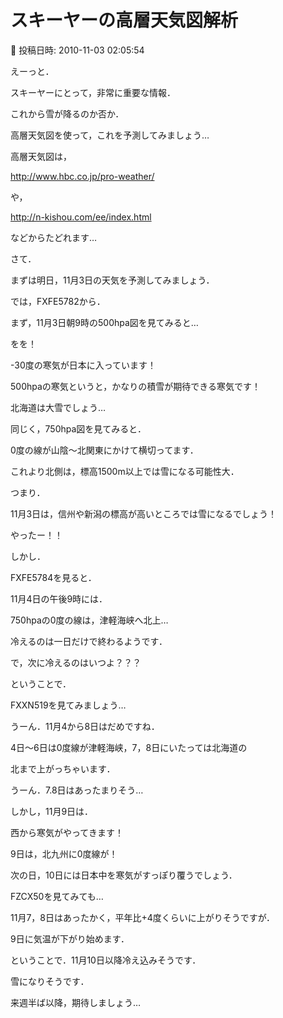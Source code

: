 # スキーヤーの高層天気図解析

📅 投稿日時: 2010-11-03 02:05:54

えーっと．





スキーヤーにとって，非常に重要な情報．


これから雪が降るのか否か．





高層天気図を使って，これを予測してみましょう…





高層天気図は，


http://www.hbc.co.jp/pro-weather/


や，


http://n-kishou.com/ee/index.html


などからたどれます…





さて．


まずは明日，11月3日の天気を予測してみましょう．





では，FXFE5782から．


まず，11月3日朝9時の500hpa図を見てみると…


[](http://blogimg.goo.ne.jp/user_image/43/18/2ba1065df23b34332adf9df7d2ab5d99.jpg)


をを！


-30度の寒気が日本に入っています！


500hpaの寒気というと，かなりの積雪が期待できる寒気です！


北海道は大雪でしょう…





同じく，750hpa図を見てみると．


[](http://blogimg.goo.ne.jp/user_image/3f/75/db4a089043649b408f9bc47951ab7b55.jpg)


0度の線が山陰～北関東にかけて横切ってます．


これより北側は，標高1500m以上では雪になる可能性大．





つまり．


11月3日は，信州や新潟の標高が高いところでは雪になるでしょう！


やったー！！





しかし．


FXFE5784を見ると．


11月4日の午後9時には．


750hpaの0度の線は，津軽海峡へ北上…


冷えるのは一日だけで終わるようです．


[](http://blogimg.goo.ne.jp/user_image/3d/b2/275224df575e525517c1c84b4ecbf0ea.jpg)


で，次に冷えるのはいつよ？？？





ということで．


FXXN519を見てみましょう…


うーん．11月4から8日はだめですね．


[](http://blogimg.goo.ne.jp/user_image/73/69/c63bed0c37ac2278e75d34ea086f35b0.jpg)


4日～6日は0度線が津軽海峡，7，8日にいたっては北海道の


北まで上がっちゃいます．


うーん．7.8日はあったまりそう…





しかし，11月9日は．


西から寒気がやってきます！


9日は，北九州に0度線が！


次の日，10日には日本中を寒気がすっぽり覆うでしょう．





FZCX50を見てみても…


[](http://blogimg.goo.ne.jp/user_image/0b/01/67552e825ee1e7a483938f7c5ca00cec.jpg)


11月7，8日はあったかく，平年比+4度くらいに上がりそうですが．


9日に気温が下がり始めます．





ということで．11月10日以降冷え込みそうです．


雪になりそうです．


来週半ば以降，期待しましょう…
